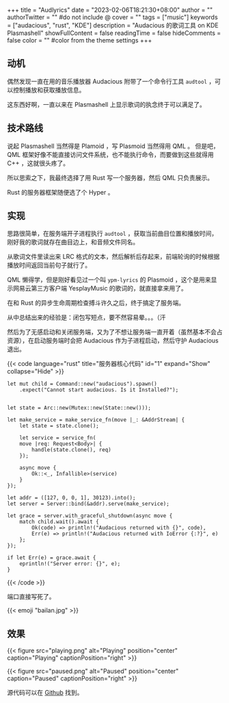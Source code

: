 +++
title = "Audlyrics"
date = "2023-02-06T18:21:30+08:00"
author = ""
authorTwitter = "" #do not include @
cover = ""
tags = ["music"]
keywords = ["audacious", "rust", "KDE"]
description = "Audacious 的歌词工具 on KDE Plasmashell"
showFullContent = false
readingTime = false
hideComments = false
color = "" #color from the theme settings
+++

## 动机

偶然发现一直在用的音乐播放器 Audacious 附带了一个命令行工具 `audtool` ，可以控制播放和获取播放信息。

这东西好啊，一直以来在 Plasmashell 上显示歌词的执念终于可以满足了。

## 技术路线

说起 Plasmashell 当然得是 Plamoid ，写 Plasmoid 当然得用 QML 。
但是吧， QML 框架好像不能直接访问文件系统，也不能执行命令，而要做到这些就得用 C++ ，这就很头疼了。

所以思索之下，我最终选择了用 Rust 写一个服务器，然后 QML 只负责展示。

Rust 的服务器框架随便选了个 Hyper 。

## 实现

思路很简单，在服务端开子进程执行 `audtool` ，获取当前曲目位置和播放时间，刚好我的歌词就存在曲目边上，和音频文件同名。

从歌词文件里读出来 LRC 格式的文本，然后解析后存起来，前端轮询的时候根据播放时间返回当前句子就行了。

QML 懒得学，但是刚好看见过一个叫 `ypm-lyrics` 的 Plasmoid ，这个是用来显示网易云第三方客户端 YesplayMusic 的歌词的，就直接拿来用了。

在和 Rust 的异步生命周期检查搏斗许久之后，终于搞定了服务端。

从中总结出来的经验是：闭包写短点，要不然容易晕。。。（汗

然后为了无感启动和关闭服务端，又为了不想让服务端一直开着（虽然基本不会占资源），在启动服务端时会把 Audacious 作为子进程启动，然后守护 Audacious 退出。

{{< code language="rust" title="服务器核心代码" id="1" expand="Show" collapse="Hide" >}}

    let mut child = Command::new("audacious").spawn()
        .expect("Cannot start audacious. Is it Installed?");


    let state = Arc::new(Mutex::new(State::new()));

    let make_service = make_service_fn(move |_: &AddrStream| {
        let state = state.clone();

        let service = service_fn(
        move |req: Request<Body>| {
            handle(state.clone(), req)
        });

        async move {
            Ok::<_, Infallible>(service)
        }
    });

    let addr = ([127, 0, 0, 1], 30123).into();
    let server = Server::bind(&addr).serve(make_service);

    let grace = server.with_graceful_shutdown(async move {
        match child.wait().await {
            Ok(code) => println!("Audacious returned with {}", code),
            Err(e) => println!("Audacious returned with IoError {:?}", e)
        };
    });

    if let Err(e) = grace.await {
        eprintln!("Server error: {}", e);
    }
{{< /code >}}

端口直接写死了。

{{< emoji "bailan.jpg" >}}

## 效果

{{< figure src="playing.png" alt="Playing" position="center" caption="Playing" captionPosition="right" >}}

{{< figure src="paused.png" alt="Paused" position="center" caption="Paused" captionPosition="right" >}}


源代码可以在 [Github](https://github.com/danzou1ge6/audlyrics/) 找到。
